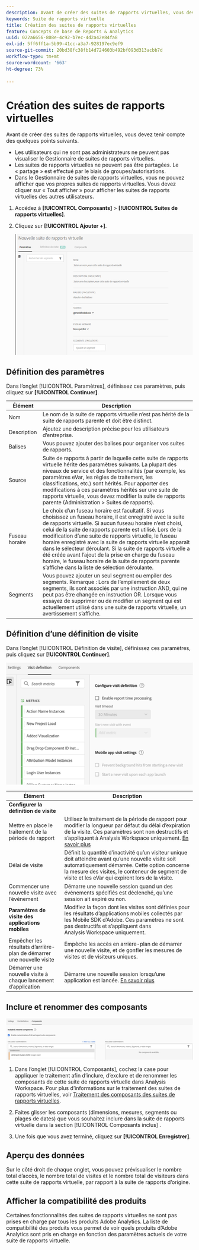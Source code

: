 ```yaml
---
description: Avant de créer des suites de rapports virtuelles, vous devez tenir compte des quelques points suivants.
keywords: Suite de rapports virtuelle
title: Création des suites de rapports virtuelles
feature: Concepts de base de Reports & Analytics
uuid: 022a6656-808e-4c92-b7ec-4d2a42e84fa8
exl-id: 5ff6ff1a-5b99-41cc-a3a7-928197ec9ef9
source-git-commit: 20bd38fc38fb14d724603b492bf093d313acbb7d
workflow-type: tm+mt
source-wordcount: '663'
ht-degree: 73%

---
```


# Création des suites de rapports virtuelles

Avant de créer des suites de rapports virtuelles, vous devez tenir compte des quelques points suivants.

* Les utilisateurs qui ne sont pas administrateurs ne peuvent pas visualiser le Gestionnaire de suites de rapports virtuelles.
* Les suites de rapports virtuelles ne peuvent pas être partagées. Le « partage » est effectué par le biais de groupes/autorisations.
* Dans le Gestionnaire de suites de rapports virtuelles, vous ne pouvez afficher que vos propres suites de rapports virtuelles. Vous devez cliquer sur « Tout afficher » pour afficher les suites de rapports virtuelles des autres utilisateurs.

1. Accédez à **[!UICONTROL Composants]** > **[!UICONTROL Suites de rapports virtuelles]**.
1. Cliquez sur **[!UICONTROL Ajouter +]**.

   ![](assets/new_vrs.png)

## Définition des paramètres

Dans l’onglet [!UICONTROL Paramètres], définissez ces paramètres, puis cliquez sur **[!UICONTROL Continuer]**.

| Élément | Description |
| --- |--- |
| Nom | Le nom de la suite de rapports virtuelle n’est pas hérité de la suite de rapports parente et doit être distinct. |
| Description | Ajoutez une description précise pour les utilisateurs d’entreprise. |
| Balises | Vous pouvez ajouter des balises pour organiser vos suites de rapports. |
| Source | Suite de rapports à partir de laquelle cette suite de rapports virtuelle hérite des paramètres suivants. La plupart des niveaux de service et des fonctionnalités (par exemple, les paramètres eVar, les règles de traitement, les classifications, etc.) sont hérités. Pour apporter des modifications à ces paramètres hérités sur une suite de rapports virtuelle, vous devez modifier la suite de rapports parente (Administration > Suites de rapports). |
| Fuseau horaire | Le choix d’un fuseau horaire est facultatif. Si vous choisissez un fuseau horaire, il est enregistré avec la suite de rapports virtuelle. Si aucun fuseau horaire n’est choisi, celui de la suite de rapports parente est utilisé.  Lors de la modification d’une suite de rapports virtuelle, le fuseau horaire enregistré avec la suite de rapports virtuelle apparaît dans le sélecteur déroulant. Si la suite de rapports virtuelle a été créée avant l’ajout de la prise en charge du fuseau horaire, le fuseau horaire de la suite de rapports parente s’affiche dans la liste de sélection déroulante. |
| Segments | Vous pouvez ajouter un seul segment ou empiler des segments.   Remarque : Lors de l’empilement de deux segments, ils sont associés par une instruction AND, qui ne peut pas être changée en instruction OR. Lorsque vous essayez de supprimer ou de modifier un segment qui est actuellement utilisé dans une suite de rapports virtuelle, un avertissement s’affiche. |

## Définition d’une définition de visite

Dans l’onglet [!UICONTROL Définition de visite], définissez ces paramètres, puis cliquez sur **[!UICONTROL Continuer]**.

![](assets/visit-definition.png)

| Élément | Description |
| --- |--- |
| **Configurer la définition de visite** |  |
| Mettre en place le traitement de la période de rapport | Utilisez le traitement de la période de rapport pour modifier la longueur par défaut du délai d’expiration de la visite. Ces paramètres sont non destructifs et s’appliquent à Analysis Workspace uniquement. [En savoir plus](/help/components/vrs/vrs-report-time-processing.md) |
| Délai de visite | Définit la quantité d’inactivité qu’un visiteur unique doit atteindre avant qu’une nouvelle visite soit automatiquement démarrée. Cette option concerne la mesure des visites, le conteneur de segment de visite et les eVar qui expirent lors de la visite. |
| Commencer une nouvelle visite avec l’événement | Démarre une nouvelle session quand un des événements spécifiés est déclenché, qu’une session ait expiré ou non. |
| **Paramètres de visite des applications mobiles** | Modifiez la façon dont les visites sont définies pour les résultats d’applications mobiles collectés par les Mobile SDK d’Adobe. Ces paramètres ne sont pas destructifs et s’appliquent dans Analysis Workspace uniquement. |
| Empêcher les résultats d’arrière-plan de démarrer une nouvelle visite | Empêche les accès en arrière-plan de démarrer une nouvelle visite, et de gonfler les mesures de visites et de visiteurs uniques. |
| Démarrer une nouvelle visite à chaque lancement d’application | Démarre une nouvelle session lorsqu’une application est lancée. [En savoir plus](/help/components/vrs/vrs-mobile-visit-processing.md) |

## Inclure et renommer des composants

![](assets/components.png)

1. Dans l’onglet [!UICONTROL Composants], cochez la case pour appliquer le traitement afin d’inclure, d’exclure et de renommer les composants de cette suite de rapports virtuelle dans Analysis Workspace.
Pour plus d’informations sur le traitement des suites de rapports virtuelles, voir [Traitement des composants des suites de rapports virtuelles](https://experienceleague.adobe.com/docs/analytics/components/virtual-report-suites/vrs-components.html?lang=en#virtual-report-suites).

1. Faites glisser les composants (dimensions, mesures, segments ou plages de dates) que vous souhaitez inclure dans la suite de rapports virtuelle dans la section [!UICONTROL Composants inclus] .

1. Une fois que vous avez terminé, cliquez sur **[!UICONTROL Enregistrer]**.

## Aperçu des données

Sur le côté droit de chaque onglet, vous pouvez prévisualiser le nombre total d’accès, le nombre total de visites et le nombre total de visiteurs dans cette suite de rapports virtuelle, par rapport à la suite de rapports d’origine.

## Afficher la compatibilité des produits

Certaines fonctionnalités des suites de rapports virtuelles ne sont pas prises en charge par tous les produits Adobe Analytics. La liste de compatibilité des produits vous permet de voir quels produits d’Adobe Analytics sont pris en charge en fonction des paramètres actuels de votre suite de rapports virtuelle.
